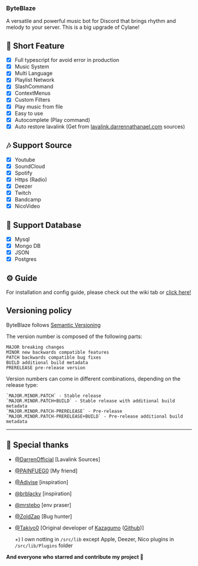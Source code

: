 ### ByteBlaze

A versatile and powerful music bot for Discord that brings rhythm and melody to your server. This is a big upgrade of Cylane!

## 📑 Short Feature

- [x] Full typescript for avoid error in production
- [x] Music System
- [x] Multi Language
- [x] Playlist Network
- [x] SlashCommand
- [x] ContextMenus
- [x] Custom Filters
- [x] Play music from file
- [x] Easy to use
- [x] Autocomplete (Play command)
- [x] Auto restore lavalink (Get from [lavalink.darrennathanael.com](https://lavalink.darrennathanael.com/NoSSL/lavalink-without-ssl/) sources)

## 🎶 Support Source

- [x] Youtube
- [x] SoundCloud
- [x] Spotify
- [x] Https (Radio)
- [x] Deezer
- [x] Twitch
- [x] Bandcamp
- [x] NicoVideo

## 💾 Support Database

- [x] Mysql
- [x] Mongo DB
- [x] JSON
- [x] Postgres

## ⚙️ Guide

For installation and config guide, please check out the wiki tab or [click here!](https://github.com/RainyXeon/ByteBlaze/wiki)

## Versioning policy

ByteBlaze follows [Semantic Versioning](https://semver.org/)

The version number is composed of the following parts:

    MAJOR breaking changes
    MINOR new backwards compatible features
    PATCH backwards compatible bug fixes
    BUILD additional build metadata
    PRERELEASE pre-release version

Version numbers can come in different combinations, depending on the release type:

    `MAJOR.MINOR.PATCH` - Stable release
    `MAJOR.MINOR.PATCH+BUILD` - Stable release with additional build metadata
    `MAJOR.MINOR.PATCH-PRERELEASE` - Pre-release
    `MAJOR.MINOR.PATCH-PRERELEASE+BUILD` - Pre-release additional build metadata

---

## 💫 Special thanks

- [@DarrenOfficial](https://github.com/DarrenOfficial) [Lavalink Sources]
- [@PAINFUEG0](https://github.com/PAINFUEG0) [My friend]
- [@Adivise](https://github.com/Adivise) [inspiration]
- [@brblacky](https://github.com/brblacky) [inspiration]
- [@mrstebo](https://github.com/mrstebo) [env praser]
- [@ZoldZap](https://github.com/ZoldZap) [Bug hunter]
- [@Takiyo0](https://github.com/Takiyo0) [Original developer of [Kazagumo](https://www.npmjs.com/package/kazagumo) ([Github](https://github.com/Takiyo0/Kazagumo))]

    +) I own notting in `/src/lib` except Apple, Deezer, Nico plugins in `/src/lib/Plugins` folder
  
**And everyone who starred and contribute my project 💖**
